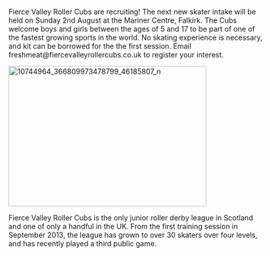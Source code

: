 <html><body><p>Fierce Valley Roller Cubs are recruiting! The next new skater intake will be held on Sunday 2nd August at the Mariner Centre, Falkirk. The Cubs welcome boys and girls between the ages of 5 and 17 to be part of one of the fastest growing sports in the world. No skating experience is necessary, and kit can be borrowed for the the first session. Email freshmeat@fiercevalleyrollercubs.co.uk to register your interest.

<a href="/2015/04/10744964_366809973478799_46185807_n.jpg"><img class="  wp-image-4611 aligncenter" src="https://scottishrollerderbyblog.com/2015/04/10744964_366809973478799_46185807_n.jpg?w=300" alt="10744964_366809973478799_46185807_n" width="390" height="277"></a>

Fierce Valley Roller Cubs is the only junior roller derby league in Scotland and one of only a handful in the UK. From the first training session in September 2013, the league has grown to over 30 skaters over four levels, and has recently played a third public game.</p></body></html>

